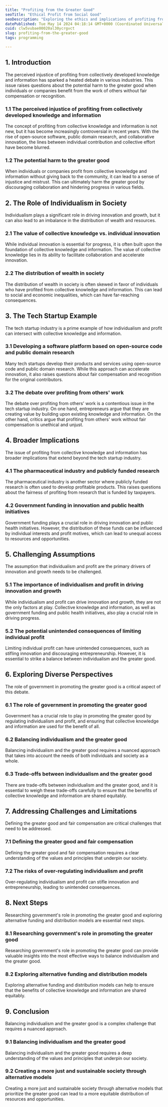 ```yaml
---
title: "Profiting from the Greater Good"
seoTitle: "Ethical Profit from Social Good"
seoDescription: "Exploring the ethics and implications of profiting from collective knowledge and its impact on the greater good"
datePublished: Tue May 14 2024 04:18:14 GMT+0000 (Coordinated Universal Time)
cuid: clw5vubae00020al30ycrgvct
slug: profiting-from-the-greater-good
tags: programming

---
```


## 1\. Introduction

The perceived injustice of profiting from collectively developed knowledge and information has sparked a heated debate in various industries. This issue raises questions about the potential harm to the greater good when individuals or companies benefit from the work of others without fair compensation or recognition.

### 1.1 The perceived injustice of profiting from collectively developed knowledge and information

The concept of profiting from collective knowledge and information is not new, but it has become increasingly controversial in recent years. With the rise of open-source software, public domain research, and collaborative innovation, the lines between individual contribution and collective effort have become blurred.

### 1.2 The potential harm to the greater good

When individuals or companies profit from collective knowledge and information without giving back to the community, it can lead to a sense of injustice and mistrust. This can ultimately harm the greater good by discouraging collaboration and hindering progress in various fields.

## 2\. The Role of Individualism in Society

Individualism plays a significant role in driving innovation and growth, but it can also lead to an imbalance in the distribution of wealth and resources.

### 2.1 The value of collective knowledge vs. individual innovation

While individual innovation is essential for progress, it is often built upon the foundation of collective knowledge and information. The value of collective knowledge lies in its ability to facilitate collaboration and accelerate innovation.

### 2.2 The distribution of wealth in society

The distribution of wealth in society is often skewed in favor of individuals who have profited from collective knowledge and information. This can lead to social and economic inequalities, which can have far-reaching consequences.

## 3\. The Tech Startup Example

The tech startup industry is a prime example of how individualism and profit can intersect with collective knowledge and information.

### 3.1 Developing a software platform based on open-source code and public domain research

Many tech startups develop their products and services using open-source code and public domain research. While this approach can accelerate innovation, it also raises questions about fair compensation and recognition for the original contributors.

### 3.2 The debate over profiting from others' work

The debate over profiting from others' work is a contentious issue in the tech startup industry. On one hand, entrepreneurs argue that they are creating value by building upon existing knowledge and information. On the other hand, critics argue that profiting from others' work without fair compensation is unethical and unjust.

## 4\. Broader Implications

The issue of profiting from collective knowledge and information has broader implications that extend beyond the tech startup industry.

### 4.1 The pharmaceutical industry and publicly funded research

The pharmaceutical industry is another sector where publicly funded research is often used to develop profitable products. This raises questions about the fairness of profiting from research that is funded by taxpayers.

### 4.2 Government funding in innovation and public health initiatives

Government funding plays a crucial role in driving innovation and public health initiatives. However, the distribution of these funds can be influenced by individual interests and profit motives, which can lead to unequal access to resources and opportunities.

## 5\. Challenging Assumptions

The assumption that individualism and profit are the primary drivers of innovation and growth needs to be challenged.

### 5.1 The importance of individualism and profit in driving innovation and growth

While individualism and profit can drive innovation and growth, they are not the only factors at play. Collective knowledge and information, as well as government funding and public health initiatives, also play a crucial role in driving progress.

### 5.2 The potential unintended consequences of limiting individual profit

Limiting individual profit can have unintended consequences, such as stifling innovation and discouraging entrepreneurship. However, it is essential to strike a balance between individualism and the greater good.

## 6\. Exploring Diverse Perspectives

The role of government in promoting the greater good is a critical aspect of this debate.

### 6.1 The role of government in promoting the greater good

Government has a crucial role to play in promoting the greater good by regulating individualism and profit, and ensuring that collective knowledge and information are used for the benefit of all.

### 6.2 Balancing individualism and the greater good

Balancing individualism and the greater good requires a nuanced approach that takes into account the needs of both individuals and society as a whole.

### 6.3 Trade-offs between individualism and the greater good

There are trade-offs between individualism and the greater good, and it is essential to weigh these trade-offs carefully to ensure that the benefits of collective knowledge and information are shared equitably.

## 7\. Addressing Challenges and Limitations

Defining the greater good and fair compensation are critical challenges that need to be addressed.

### 7.1 Defining the greater good and fair compensation

Defining the greater good and fair compensation requires a clear understanding of the values and principles that underpin our society.

### 7.2 The risks of over-regulating individualism and profit

Over-regulating individualism and profit can stifle innovation and entrepreneurship, leading to unintended consequences.

## 8\. Next Steps

Researching government's role in promoting the greater good and exploring alternative funding and distribution models are essential next steps.

### 8.1 Researching government's role in promoting the greater good

Researching government's role in promoting the greater good can provide valuable insights into the most effective ways to balance individualism and the greater good.

### 8.2 Exploring alternative funding and distribution models

Exploring alternative funding and distribution models can help to ensure that the benefits of collective knowledge and information are shared equitably.

## 9\. Conclusion

Balancing individualism and the greater good is a complex challenge that requires a nuanced approach.

### 9.1 Balancing individualism and the greater good

Balancing individualism and the greater good requires a deep understanding of the values and principles that underpin our society.

### 9.2 Creating a more just and sustainable society through alternative models

Creating a more just and sustainable society through alternative models that prioritize the greater good can lead to a more equitable distribution of resources and opportunities.